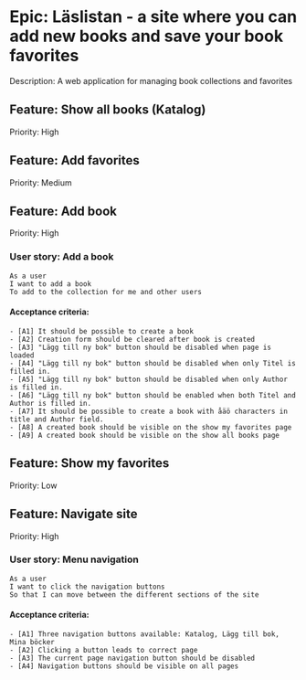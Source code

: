 # Epic: Läslistan - a site where you can add new books and save your book favorites

Description: A web application for managing book collections and favorites 

## Feature: Show all books (Katalog)
Priority: High

## Feature: Add favorites
Priority: Medium

## Feature: Add book
Priority: High

### User story: Add a book
    As a user
    I want to add a book
    To add to the collection for me and other users

#### Acceptance criteria:
    - [A1] It should be possible to create a book
    - [A2] Creation form should be cleared after book is created
    - [A3] "Lägg till ny bok" button should be disabled when page is loaded
    - [A4] "Lägg till ny bok" button should be disabled when only Titel is filled in.
    - [A5] "Lägg till ny bok" button should be disabled when only Author is filled in.
    - [A6] "Lägg till ny bok" button should be enabled when both Titel and Author is filled in.
    - [A7] It should be possible to create a book with åäö characters in title and Author field.
    - [A8] A created book should be visible on the show my favorites page
    - [A9] A created book should be visible on the show all books page

## Feature: Show my favorites
Priority: Low

## Feature: Navigate site
Priority: High

### User story: Menu navigation

    As a user
    I want to click the navigation buttons 
    So that I can move between the different sections of the site

#### Acceptance criteria:

    - [A1] Three navigation buttons available: Katalog, Lägg till bok, Mina böcker
    - [A2] Clicking a button leads to correct page
    - [A3] The current page navigation button should be disabled
    - [A4] Navigation buttons should be visible on all pages

